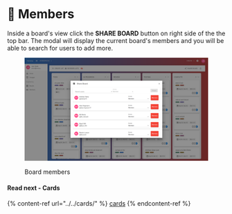 # 👥 Members

Inside a board's view click the **SHARE BOARD** button on right side of the the top bar. The modal will display the current board's members and you will be able to search for users to add more.

<figure><img src="../../.gitbook/assets/board-share.png" alt=""><figcaption><p>Board members</p></figcaption></figure>

#### Read next - Cards

{% content-ref url="../../cards/" %}
[cards](../../cards/)
{% endcontent-ref %}
